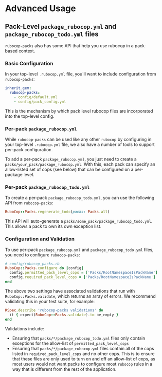 # Advanced Usage

## Pack-Level `package_rubocop.yml` and `package_rubocop_todo.yml` files
`rubocop-packs` also has some API that help you use rubocop in a pack-based context.

### Basic Configuration
In your top-level `.rubocop.yml` file, you'll want to include configuration from `rubocop-packs`:
```yml
inherit_gem:
  rubocop-packs:
    - config/default.yml
    - config/pack_config.yml
```

This is the mechanism by which pack level rubocop files are incorporated into the top-level config.

### Per-pack `package_rubocop.yml`
While `rubocop-packs` can be used like any other `rubocop` by configuring in your top-level `.rubocop.yml` file, we also have a number of tools to support per-pack configuration.

To add a per-pack `package_rubocop.yml`, you just need to create a `packs/your_pack/package_rubocop.yml`. With this, each pack can specify an allow-listed set of cops (see below) that can be configured on a per-package level.

### Per-pack `package_rubocop_todo.yml`
To create a per-pack `package_rubocop_todo.yml`, you can use the following API from `rubocop-packs`:
```ruby
RuboCop::Packs.regenerate_todo(packs: Packs.all)
```
This API will auto-generate a `packs/some_pack/package_rubocop_todo.yml`. This allows a pack to own its own exception list.

### Configuration and Validation
To use per-pack `package_rubocop.yml` and `package_rubocop_todo.yml` files, you need to configure `rubocop-packs`:
```ruby
# config/rubocop_packs.rb
RuboCop::Packs.configure do |config|
  config.permitted_pack_level_cops = ['Packs/RootNamespaceIsPackName']
  config.required_pack_level_cops = ['Packs/RootNamespaceIsPackName']
end
```

The above two settings have associated validations that run with `RuboCop::Packs.validate`, which returns an array of errors. We recommend validating this in your test suite, for example:
```ruby
RSpec.describe 'rubocop-packs validations' do
  it { expect(RuboCop::Packs.validate).to be_empty }
end
```

Validations include:
- Ensuring that `packs/*/package_rubocop_todo.yml` files only contain exceptions for the allow-list of `permitted_pack_level_cops`
- Ensuring that `packs/*/package_rubocop.yml` files contain all of the cops listed in `required_pack_level_cops` and no other cops. This is to ensure that these files are only used to turn on and off an allow-list of cops, as most users would not want packs to configure most `rubocop` rules in a way that is different from the rest of the application.
